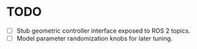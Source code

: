# TODO

- [ ] Stub geometric controller interface exposed to ROS 2 topics.
- [ ] Model parameter randomization knobs for later tuning.
